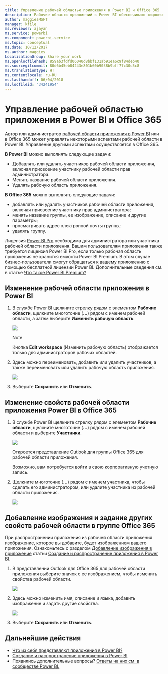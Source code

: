 ```yaml
---
title: Управление рабочей областью приложения в Power BI и Office 365
description: Рабочие области приложений в Power BI обеспечивают широкие возможности для совместной работы на основе групп Office 365. Вы можете управлять рабочими областями приложений в Power BI и в Office 365.
author: maggiesMSFT
manager: kfile
ms.reviewer: ajayan
ms.service: powerbi
ms.component: powerbi-service
ms.topic: conceptual
ms.date: 10/12/2017
ms.author: maggies
LocalizationGroup: Share your work
ms.openlocfilehash: 859ab3fdfd06040d8bbf131ab91ea6c9f84deb40
ms.sourcegitcommit: 80d6b45eb84243e801b60b9038b9bff77c30d5c8
ms.translationtype: HT
ms.contentlocale: ru-RU
ms.lasthandoff: 06/04/2018
ms.locfileid: "34241954"
---
```

# <a name="manage-your-app-workspace-in-power-bi-and-office-365"></a>Управление рабочей областью приложения в Power BI и Office 365
Автор или администратор [рабочей области приложения в Power BI](service-install-use-apps.md) или в Office 365 может управлять некоторыми аспектами рабочей области в Power BI. Управление другими аспектами осуществляется в Office 365. 

**В Power BI** можно выполнять следующие задачи:

* Добавлять или удалять участников рабочей области приложения, включая присвоение участнику рабочей области прав администратора.
* Менять название рабочей области приложения.
* Удалять рабочую область приложения.

**В Office 365** можно выполнять следующие задачи:

* добавлять или удалять участников рабочей области приложения, включая присвоение участнику прав администратора;
* менять название группы, ее изображение, описание и другие параметры;
* просматривать адрес электронной почты группы;
* удалять группу.

Лицензия [Power BI Pro](service-free-vs-pro.md) необходима для администратора или участника рабочей области приложения. Вашим пользователям приложения также требуется лицензия Power BI Pro, если только рабочая область приложения не хранится емкости Power BI Premium. В этом случае бизнес-пользователи смогут обращаться к вашему приложению с помощью бесплатной лицензии Power BI. Дополнительные сведения см. в статье [Что такое Power BI Premium?](service-premium.md)

## <a name="edit-your-app-workspace-in-power-bi"></a>Изменение рабочей области приложения в Power BI
1. В службе Power BI щелкните стрелку рядом с элементом **Рабочие области**, щелкните многоточие (**…**) рядом с именем рабочей области, а затем выберите **Изменить рабочую область**. 
   
   ![](media/service-manage-app-workspace-in-power-bi-and-office-365/power-bi-app-ellipsis.png)
   
   > [!NOTE]
   > Кнопка **Edit workspace** (Изменить рабочую область) отображается только для администраторов рабочих областей.
   > 
   > 
2. Здесь можно переименовать, добавить или удалить участников, а также переименовать или удалить рабочую область приложения. 
   
   ![](media/service-manage-app-workspace-in-power-bi-and-office-365/power-bi-app-edit-workspace.png)
3. Выберите **Сохранить** или **Отменить**.

## <a name="edit-power-bi-app-workspace-properties-in-office-365"></a>Изменение свойств рабочей области приложения Power BI в Office 365
1. В службе Power BI щелкните стрелку рядом с элементом **Рабочие области**, щелкните многоточие (**…**) рядом с именем рабочей области и выберите **Участники**. 
   
   ![](media/service-manage-app-workspace-in-power-bi-and-office-365/power-bi-app-ellipsis.png)
   
   Откроется представление Outlook для группы Office 365 для рабочей области приложения.
   
   Возможно, вам потребуется войти в свою корпоративную учетную запись.
2. Щелкните многоточие (**…**) рядом с именем участника, чтобы сделать его администратором, или удалите участника из рабочей области приложения. 
   
   ![](media/service-manage-app-workspace-in-power-bi-and-office-365/pbi_managegroupo365.png)

## <a name="add-an-image-and-set-other-workspace-properties-in-the-office-365-group"></a>Добавление изображения и задание других свойств рабочей области в группе Office 365
При распространении приложения из рабочей области приложения изображение, которое вы добавите, будет изображением вашего приложения. Ознакомьтесь с разделом [Добавление изображения в приложение](service-create-distribute-apps.md#add-an-image-to-your-app-optional) статьи [Создание и распространение приложения в Power BI](service-create-distribute-apps.md).

1. В представлении Outlook для Office 365 для рабочей области приложения выберите значок с ее изображением, чтобы изменить свойства рабочей области.
   
   ![](media/service-manage-app-workspace-in-power-bi-and-office-365/pbi_editgroupo365.png)
2. Здесь можно изменить имя, описание и языка, добавить изображение и задать другие свойства.
   
   ![](media/service-manage-app-workspace-in-power-bi-and-office-365/pbi_editgrpo365dialog.png)
3. Выберите **Сохранить** или **Отменить**.

## <a name="next-steps"></a>Дальнейшие действия
* [Что из себя представляют приложения в Power BI?](service-install-use-apps.md)
* [Создание и распространение приложения в Power BI](service-create-distribute-apps.md)
* Появились дополнительные вопросы? [Ответы на них см. в сообществе Power BI.](http://community.powerbi.com/)

